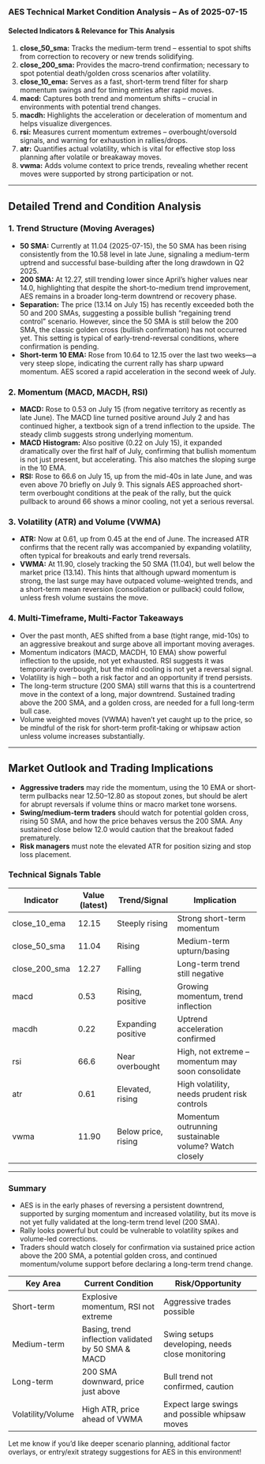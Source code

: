 ### AES Technical Market Condition Analysis – As of 2025-07-15

#### Selected Indicators & Relevance for This Analysis

1. **close_50_sma:** Tracks the medium-term trend – essential to spot shifts from correction to recovery or new trends solidifying.
2. **close_200_sma:** Provides the macro-trend confirmation; necessary to spot potential death/golden cross scenarios after volatility.
3. **close_10_ema:** Serves as a fast, short-term trend filter for sharp momentum swings and for timing entries after rapid moves.
4. **macd:** Captures both trend and momentum shifts – crucial in environments with potential trend changes.
5. **macdh:** Highlights the acceleration or deceleration of momentum and helps visualize divergences.
6. **rsi:** Measures current momentum extremes – overbought/oversold signals, and warning for exhaustion in rallies/drops.
7. **atr:** Quantifies actual volatility, which is vital for effective stop loss planning after volatile or breakaway moves.
8. **vwma:** Adds volume context to price trends, revealing whether recent moves were supported by strong participation or not.

---

## Detailed Trend and Condition Analysis

### 1. Trend Structure (Moving Averages)

- **50 SMA:** Currently at 11.04 (2025-07-15), the 50 SMA has been rising consistently from the 10.58 level in late June, signaling a medium-term uptrend and successful base-building after the long drawdown in Q2 2025.
- **200 SMA:** At 12.27, still trending lower since April’s higher values near 14.0, highlighting that despite the short-to-medium trend improvement, AES remains in a broader long-term downtrend or recovery phase.
- **Separation:** The price (13.14 on July 15) has recently exceeded both the 50 and 200 SMAs, suggesting a possible bullish “regaining trend control” scenario. However, since the 50 SMA is still below the 200 SMA, the classic golden cross (bullish confirmation) has not occurred yet. This setting is typical of early-trend-reversal conditions, where confirmation is pending.
- **Short-term 10 EMA:** Rose from 10.64 to 12.15 over the last two weeks—a very steep slope, indicating the current rally has sharp upward momentum. AES scored a rapid acceleration in the second week of July.

### 2. Momentum (MACD, MACDH, RSI)

- **MACD:** Rose to 0.53 on July 15 (from negative territory as recently as late June). The MACD line turned positive around July 2 and has continued higher, a textbook sign of a trend inflection to the upside. The steady climb suggests strong underlying momentum.
- **MACD Histogram:** Also positive (0.22 on July 15), it expanded dramatically over the first half of July, confirming that bullish momentum is not just present, but accelerating. This also matches the sloping surge in the 10 EMA.
- **RSI:** Rose to 66.6 on July 15, up from the mid-40s in late June, and was even above 70 briefly on July 9. This signals AES approached short-term overbought conditions at the peak of the rally, but the quick pullback to around 66 shows a minor cooling, not yet a serious reversal.

### 3. Volatility (ATR) and Volume (VWMA)

- **ATR:** Now at 0.61, up from 0.45 at the end of June. The increased ATR confirms that the recent rally was accompanied by expanding volatility, often typical for breakouts and early trend reversals.
- **VWMA:** At 11.90, closely tracking the 50 SMA (11.04), but well below the market price (13.14). This hints that although upward momentum is strong, the last surge may have outpaced volume-weighted trends, and a short-term mean reversion (consolidation or pullback) could follow, unless fresh volume sustains the move.

### 4. Multi-Timeframe, Multi-Factor Takeaways

- Over the past month, AES shifted from a base (tight range, mid-10s) to an aggressive breakout and surge above all important moving averages.
- Momentum indicators (MACD, MACDH, 10 EMA) show powerful inflection to the upside, not yet exhausted. RSI suggests it was temporarily overbought, but the mild cooling is not yet a reversal signal.
- Volatility is high – both a risk factor and an opportunity if trend persists.
- The long-term structure (200 SMA) still warns that this is a countertrend move in the context of a long, major downtrend. Sustained trading above the 200 SMA, and a golden cross, are needed for a full long-term bull case.
- Volume weighted moves (VWMA) haven’t yet caught up to the price, so be mindful of the risk for short-term profit-taking or whipsaw action unless volume increases substantially.

---

## Market Outlook and Trading Implications

- **Aggressive traders** may ride the momentum, using the 10 EMA or short-term pullbacks near 12.50–12.80 as stopout zones, but should be alert for abrupt reversals if volume thins or macro market tone worsens.
- **Swing/medium-term traders** should watch for potential golden cross, rising 50 SMA, and how the price behaves versus the 200 SMA. Any sustained close below 12.0 would caution that the breakout faded prematurely.
- **Risk managers** must note the elevated ATR for position sizing and stop loss placement.

### Technical Signals Table

| Indicator      | Value (latest) | Trend/Signal           | Implication                                           |
|----------------|----------------|------------------------|-------------------------------------------------------|
| close_10_ema   | 12.15          | Steeply rising         | Strong short-term momentum                            |
| close_50_sma   | 11.04          | Rising                 | Medium-term upturn/basing                             |
| close_200_sma  | 12.27          | Falling                | Long-term trend still negative                        |
| macd           | 0.53           | Rising, positive       | Growing momentum, trend inflection                    |
| macdh          | 0.22           | Expanding positive     | Uptrend acceleration confirmed                        |
| rsi            | 66.6           | Near overbought        | High, not extreme – momentum may soon consolidate     |
| atr            | 0.61           | Elevated, rising       | High volatility, needs prudent risk controls          |
| vwma           | 11.90          | Below price, rising    | Momentum outrunning sustainable volume? Watch closely |

---

### Summary

- AES is in the early phases of reversing a persistent downtrend, supported by surging momentum and increased volatility, but its move is not yet fully validated at the long-term trend level (200 SMA).
- Rally looks powerful but could be vulnerable to volatility spikes and volume-led corrections.
- Traders should watch closely for confirmation via sustained price action above the 200 SMA, a potential golden cross, and continued momentum/volume support before declaring a long-term trend change.

| Key Area          | Current Condition                                      | Risk/Opportunity                      |
|-------------------|-------------------------------------------------------|---------------------------------------|
| Short-term        | Explosive momentum, RSI not extreme                   | Aggressive trades possible            |
| Medium-term       | Basing, trend inflection validated by 50 SMA & MACD   | Swing setups developing, needs close monitoring |
| Long-term         | 200 SMA downward, price just above                    | Bull trend not confirmed, caution     |
| Volatility/Volume | High ATR, price ahead of VWMA                         | Expect large swings and possible whipsaw moves  |

Let me know if you’d like deeper scenario planning, additional factor overlays, or entry/exit strategy suggestions for AES in this environment!